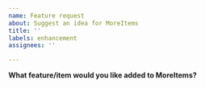 ```yaml
---
name: Feature request
about: Suggest an idea for MoreItems
title: ''
labels: enhancement
assignees: ''

---
```


**What feature/item would you like added to MoreItems?**
